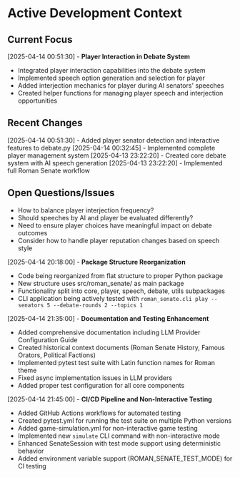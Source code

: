 # Active Development Context

## Current Focus

[2025-04-14 00:51:30] - **Player Interaction in Debate System**
- Integrated player interaction capabilities into the debate system
- Implemented speech option generation and selection for player
- Added interjection mechanics for player during AI senators' speeches
- Created helper functions for managing player speech and interjection opportunities

## Recent Changes

[2025-04-14 00:51:30] - Added player senator detection and interactive features to debate.py
[2025-04-14 00:32:45] - Implemented complete player management system
[2025-04-13 23:22:20] - Created core debate system with AI speech generation 
[2025-04-13 23:22:20] - Implemented full Roman Senate workflow

## Open Questions/Issues

- How to balance player interjection frequency?
- Should speeches by AI and player be evaluated differently?
- Need to ensure player choices have meaningful impact on debate outcomes
- Consider how to handle player reputation changes based on speech style

[2025-04-14 20:18:00] - **Package Structure Reorganization**
- Code being reorganized from flat structure to proper Python package
- New structure uses src/roman_senate/ as main package
- Functionality split into core, player, speech, debate, utils subpackages
- CLI application being actively tested with `roman_senate.cli play --senators 5 --debate-rounds 2 --topics 1`

[2025-04-14 21:35:00] - **Documentation and Testing Enhancement**
- Added comprehensive documentation including LLM Provider Configuration Guide
- Created historical context documents (Roman Senate History, Famous Orators, Political Factions)
- Implemented pytest test suite with Latin function names for Roman theme
- Fixed async implementation issues in LLM providers
- Added proper test configuration for all core components

[2025-04-14 21:45:00] - **CI/CD Pipeline and Non-Interactive Testing**
- Added GitHub Actions workflows for automated testing
- Created pytest.yml for running the test suite on multiple Python versions
- Added game-simulation.yml for non-interactive game testing
- Implemented new `simulate` CLI command with non-interactive mode
- Enhanced SenateSession with test mode support using deterministic behavior
- Added environment variable support (ROMAN_SENATE_TEST_MODE) for CI testing